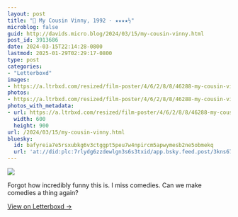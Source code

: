 ```yaml
---
layout: post
title: "🍿 My Cousin Vinny, 1992 - ★★★★½"
microblog: false
guid: http://davids.micro.blog/2024/03/15/my-cousin-vinny.html
post_id: 3913686
date: 2024-03-15T22:14:28-0800
lastmod: 2025-01-29T02:29:17-0800
type: post
categories:
- "Letterboxd"
images:
- https://a.ltrbxd.com/resized/film-poster/4/6/2/8/8/46288-my-cousin-vinny-0-600-0-900-crop.jpg?v=8444588281
photos:
- https://a.ltrbxd.com/resized/film-poster/4/6/2/8/8/46288-my-cousin-vinny-0-600-0-900-crop.jpg?v=8444588281
photos_with_metadata:
- url: https://a.ltrbxd.com/resized/film-poster/4/6/2/8/8/46288-my-cousin-vinny-0-600-0-900-crop.jpg?v=8444588281
  width: 600
  height: 900
url: /2024/03/15/my-cousin-vinny.html
bluesky:
  id: bafyreia7e5rsxubkg6v3ctggpt5peu7w4npircm5apwymesb2ne5obmekq
  url: 'at://did:plc:7rlydg6zzdewlgn3s6s3txid/app.bsky.feed.post/3kns674wcae2e'
---
```

 <p><img src="https://a.ltrbxd.com/resized/film-poster/4/6/2/8/8/46288-my-cousin-vinny-0-600-0-900-crop.jpg?v=8444588281"/></p> <p>Forgot how incredibly funny this is. I miss comedies. Can we make comedies a thing again?</p> 
<p><a href="https://letterboxd.com/theschlaepfer/film/my-cousin-vinny/">View on Letterboxd →</a></p>
